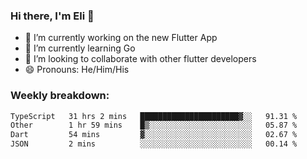 ### Hi there, I'm Eli 👋
- 🔭 I’m currently working on the new Flutter App
- 🌱 I’m currently learning Go
- 🦄 I’m looking to collaborate with other flutter developers
- 😄 Pronouns: He/Him/His

### Weekly breakdown:
<!--START_SECTION:waka-->

```txt
TypeScript   31 hrs 2 mins   ██████████████████████▓░░   91.31 %
Other        1 hr 59 mins    █▒░░░░░░░░░░░░░░░░░░░░░░░   05.87 %
Dart         54 mins         ▓░░░░░░░░░░░░░░░░░░░░░░░░   02.67 %
JSON         2 mins          ░░░░░░░░░░░░░░░░░░░░░░░░░   00.14 %
```

<!--END_SECTION:waka-->
